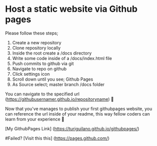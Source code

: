 # Host a static website via Github pages

Please follow these steps;

1. Create a new repository
2. Clone repository locally 
3. Inside the root create a /docs directory
4. Write some code inside of a /docs/index.html file
5. Push commits to github via git
6. Navigate to repo on github
7. Click settings icon
8. Scroll down until you see; Github Pages
9. As Source select; master branch /docs folder

You can navigate to the specified url (https://githubusernamer.github.io/repositoryname) 🎉

Now that you've manages to publish your first githubpages website, you can reference the url inside of your readme, this way fellow coders can learn from your experience 🤖

[My GithubPages Link] (https://turiguilano.github.io/githubpages/)

#Failed?
[Visit this this] (https://pages.github.com/)
